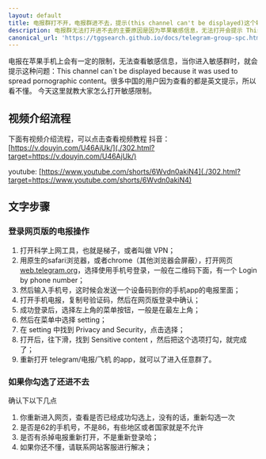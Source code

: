 ```yaml
---
layout: default
title: 电报群打不开，电报群进不去，提示(this channel can't be displayed)这个敏感信息怎么办？如何解除敏感限制。
description: 电报群无法打开进不去的主要原因是因为苹果敏感信息，无法打开会提示 This channel can`t be displayed because it was used to spread pornographic content，如何解开这个敏感限制呢？
canonical_url: 'https://tggsearch.github.io/docs/telegram-group-spc.html'
---
```

电报在苹果手机上会有一定的限制，无法查看敏感信息，当你进入敏感群时，就会提示这种问题：This channel can`t be displayed because it was used to spread pornographic content。很多中国的用户因为查看的都是英文提示，所以看不懂。
今天这里就教大家怎么打开敏感限制。
## 视频介绍流程
下面有视频介绍流程，可以点击查看视频教程
抖音：[https://v.douyin.com/U46AjUk/](./302.html?target=https://v.douyin.com/U46AjUk/)

youtube: [https://www.youtube.com/shorts/6Wvdn0akiN4](./302.html?target=https://www.youtube.com/shorts/6Wvdn0akiN4)

## 文字步骤
### 登录网页版的电报操作
1. 打开科学上网工具，也就是梯子，或者叫做 VPN；
2. 用原生的safari浏览器，或者chrome（其他浏览器会屏蔽），打开网页[web.telegram.org](./302.html?target=https://web.telegram.org)，选择使用手机号登录，一般在二维码下面，有一个 Login by phone number；
3. 然后输入手机号，这时候会发送一个设备码到你的手机app的电报里面；
4. 打开手机电报，复制号验证码，然后在网页版登录中确认；
5. 成功登录后，选择左上角的菜单按钮，一般是在最左上角；
6. 然后在菜单中选择 setting；
7. 在 setting 中找到 Privacy and Security，点击选择；
8. 打开后，往下滑，找到 Sensitive content ，然后把这个选项打勾，就完成了；
9. 重新打开 telegram/电报/飞机 的app，就可以了进入任意群了。

### 如果你勾选了还进不去
确认下以下几点
1. 你重新进入网页，查看是否已经成功勾选上，没有的话，重新勾选一次
2. 是否是62的手机号，不是86，有些地区或者国家就是不允许
3. 是否有杀掉电报重新打开，不是重新登录哈；
4. 如果你还不懂，请联系网站客服进行解决；
